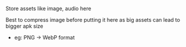 Store assets like image, audio here

Best to compress image before putting it here as big assets can lead to bigger apk size

- eg: PNG -> WebP format
